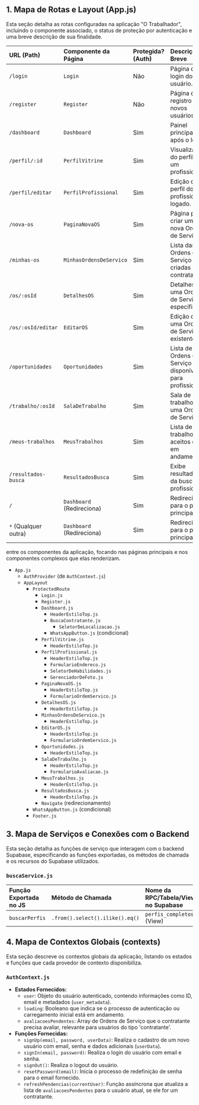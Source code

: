 ## 1. Mapa de Rotas e Layout (App.js)

Esta seção detalha as rotas configuradas na aplicação "O Trabalhador", incluindo o componente associado, o status de proteção por autenticação e uma breve descrição de sua finalidade.

| URL (Path)             | Componente da Página      | Protegida? (Auth) | Descrição Breve                                     |
| :--------------------- | :------------------------ | :---------------- | :-------------------------------------------------- |
| `/login`               | `Login`                   | Não               | Página de login do usuário.                         |
| `/register`            | `Register`                | Não               | Página de registro de novos usuários.               |
| `/dashboard`           | `Dashboard`               | Sim               | Painel principal após o login.                      |
| `/perfil/:id`          | `PerfilVitrine`           | Sim               | Visualização do perfil de um profissional.          |
| `/perfil/editar`       | `PerfilProfissional`      | Sim               | Edição do perfil do profissional logado.            |
| `/nova-os`             | `PaginaNovaOS`            | Sim               | Página para criar uma nova Ordem de Serviço.        |
| `/minhas-os`           | `MinhasOrdensDeServico`   | Sim               | Lista das Ordens de Serviço criadas pelo contratante. |
| `/os/:osId`            | `DetalhesOS`              | Sim               | Detalhes de uma Ordem de Serviço específica.        |
| `/os/:osId/editar`     | `EditarOS`                | Sim               | Edição de uma Ordem de Serviço existente.           |
| `/oportunidades`       | `Oportunidades`           | Sim               | Lista de Ordens de Serviço disponíveis para profissionais. |
| `/trabalho/:osId`      | `SalaDeTrabalho`          | Sim               | Sala de trabalho para uma Ordem de Serviço.         |
| `/meus-trabalhos`      | `MeusTrabalhos`           | Sim               | Lista de trabalhos aceitos ou em andamento.         |
| `/resultados-busca`    | `ResultadosBusca`         | Sim               | Exibe resultados da busca por profissionais.        |
| `/`                    | `Dashboard` (Redireciona) | Sim               | Redireciona para o painel principal.                |
| `*` (Qualquer outra)   | `Dashboard` (Redireciona) | Sim               | Redireciona para o painel principal.                |



 entre os componentes da aplicação, focando nas páginas principais e nos componentes complexos que elas renderizam.

- `App.js`
  - `AuthProvider` (de `AuthContext.js`)
  - `AppLayout`
    - `ProtectedRoute`
      - `Login.js`
      - `Register.js`
      - `Dashboard.js`
        - `HeaderEstiloTop.js`
        - `BuscaContratante.js`
          - `SeletorDeLocalizacao.js`
        - `WhatsAppButton.js` (condicional)
      - `PerfilVitrine.js`
        - `HeaderEstiloTop.js`
      - `PerfilProfissional.js`
        - `HeaderEstiloTop.js`
        - `FormularioEndereco.js`
        - `SeletorDeHabilidades.js`
        - `GerenciadorDeFoto.js`
      - `PaginaNovaOS.js`
        - `HeaderEstiloTop.js`
        - `FormularioOrdemServico.js`
      - `DetalhesOS.js`
        - `HeaderEstiloTop.js`
      - `MinhasOrdensDeServico.js`
        - `HeaderEstiloTop.js`
      - `EditarOS.js`
        - `HeaderEstiloTop.js`
        - `FormularioOrdemServico.js`
      - `Oportunidades.js`
        - `HeaderEstiloTop.js`
      - `SalaDeTrabalho.js`
        - `HeaderEstiloTop.js`
        - `FormularioAvaliacao.js`
      - `MeusTrabalhos.js`
        - `HeaderEstiloTop.js`
      - `ResultadosBusca.js`
        - `HeaderEstiloTop.js`
      - `Navigate` (redirecionamento)
    - `WhatsAppButton.js` (condicional)
    - `Footer.js`


## 3. Mapa de Serviços e Conexões com o Backend

Esta seção detalha as funções de serviço que interagem com o backend Supabase, especificando as funções exportadas, os métodos de chamada e os recursos do Supabase utilizados.

### `buscaService.js`

| Função Exportada no JS | Método de Chamada        | Nome da RPC/Tabela/View no Supabase |
| :--------------------- | :----------------------- | :---------------------------------- |
| `buscarPerfis`         | `.from().select().ilike().eq()` | `perfis_completos` (View)           |



## 4. Mapa de Contextos Globais (contexts)

Esta seção descreve os contextos globais da aplicação, listando os estados e funções que cada provedor de contexto disponibiliza.

### `AuthContext.js`
- **Estados Fornecidos:**
  - `user`: Objeto do usuário autenticado, contendo informações como ID, email e metadados (`user_metadata`).
  - `loading`: Booleano que indica se o processo de autenticação ou carregamento inicial está em andamento.
  - `avaliacoesPendentes`: Array de Ordens de Serviço que o contratante precisa avaliar, relevante para usuários do tipo 'contratante'.
- **Funções Fornecidas:**
  - `signUp(email, password, userData)`: Realiza o cadastro de um novo usuário com email, senha e dados adicionais (`userData`).
  - `signIn(email, password)`: Realiza o login do usuário com email e senha.
  - `signOut()`: Realiza o logout do usuário.
  - `resetPassword(email)`: Inicia o processo de redefinição de senha para o email fornecido.
  - `refreshPendencias(currentUser)`: Função assíncrona que atualiza a lista de `avaliacoesPendentes` para o usuário atual, se ele for um contratante.


